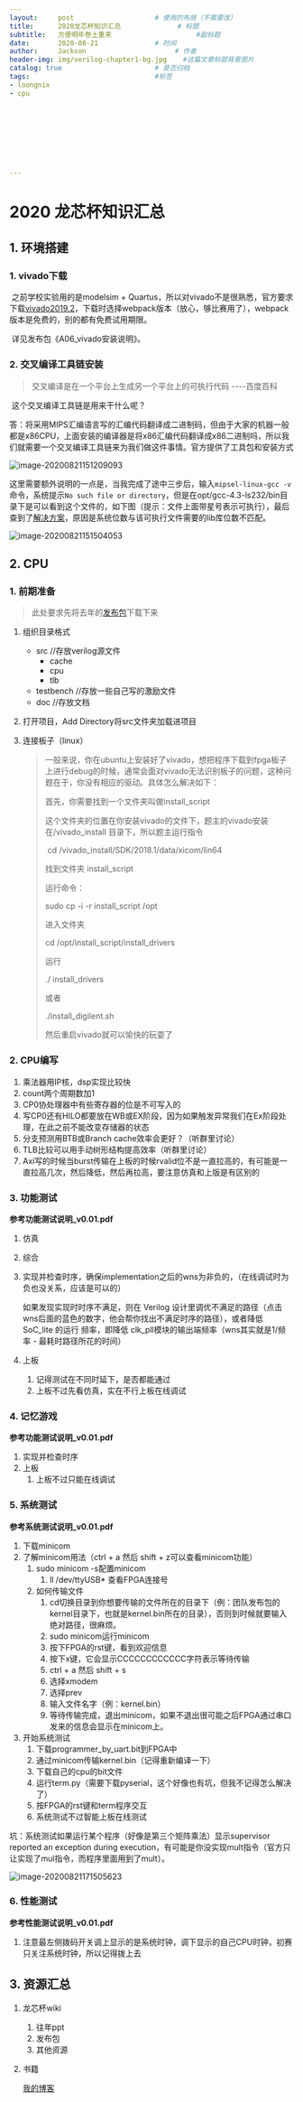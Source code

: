 ```yaml
---
layout:     post                    # 使用的布局（不需要改）
title:      2020龙芯杯知识汇总              # 标题 
subtitle:   方便明年卷土重来					 #副标题
date:       2020-08-21              # 时间
author:     Jackson                      # 作者
header-img: img/verilog-chapter1-bg.jpg    #这篇文章标题背景图片
catalog: true                       # 是否归档
tags:                               #标签
- loongnix
- cpu









---
```


# 2020 龙芯杯知识汇总

## 1. 环境搭建

### 	1. vivado下载

​		之前学校实验用的是modelsim + Quartus，所以对vivado不是很熟悉，官方要求下载[vivado2019.2](https://china.xilinx.com/support/download/index.html/content/xilinx/zh/downloadNav/vivado-design-tools/2019-2.html)，下载时选择webpack版本（放心，够比赛用了），webpack版本是免费的，别的都有免费试用期限。

​		详见发布包《A06_vivado安装说明》。

### 	2. 交叉编译工具链安装

> 交叉编译是在一个平台上生成另一个平台上的可执行代码							----百度百科

​		这个交叉编译工具链是用来干什么呢？

​		答：将采用MIPS汇编语言写的汇编代码翻译成二进制码，但由于大家的机器一般都是x86CPU，上面安装的编译器是将x86汇编代码翻译成x86二进制吗，所以我们就需要一个交叉编译工具链来为我们做这件事情。官方提供了工具包和安装方式

![image-20200821151209093](http://sql.icrystal.top/image-20200821151209093.png)

​		这里需要额外说明的一点是，当我完成了途中三步后，输入```mipsel-linux-gcc -v```命令，系统提示```No such file or directory```，但是在opt/gcc-4.3-ls232/bin目录下是可以看到这个文件的，如下图（提示：文件上面带星号表示可执行），最后查到了[解决方案](https://blog.csdn.net/sun927/article/details/46593129)，原因是系统位数与该可执行文件需要的lib库位数不匹配。

![image-20200821151504053](http://sql.icrystal.top/image-20200821151504053.png)

## 2. CPU

### 1. 前期准备

> 此处要求先将去年的[发布包](http://www.nscscc.org/a/shiyanshebei/2020/0608/65.html)下载下来

1. 组织目录格式
   * src			//存放verilog源文件
     * cache
     * cpu
     * tlb
   * testbench         //存放一些自己写的激励文件
   * doc       //存放文档

2. 打开项目，Add Directory将src文件夹加载进项目

3. 连接板子（linux）

   > 一般来说，你在ubuntu上安装好了vivado，想把程序下载到fpga板子上进行debug的时候，通常会面对vivado无法识别板子的问题，这种问题在于，你没有相应的驱动。具体怎么解决如下：
   >
   > 
   >
   > 首先，你需要找到一个文件夹叫做install_script
   >
   > 
   >
   > 这个文件夹的位置在你安装vivado的文件下，题主的vivado安装在/vivado_install 目录下，所以题主运行指令
   >
   > ​    cd /vivado_install/SDK/2018.1/data/xicom/lin64
   >
   > 找到文件夹 install_script
   >
   > 运行命令：
   >
   > sudo cp -i -r install_script /opt
   >
   > 进入文件夹
   >
   >   cd   /opt/install_script/install_drivers
   >
   > 运行
   >
   > ./ install_drivers
   >
   > 或者
   >
   > ./install_digilent.sh
   >
   >
   > 然后重启vivado就可以愉快的玩耍了

### 2. CPU编写

1. 乘法器用IP核，dsp实现比较快
2. count两个周期数加1
3. CP0协处理器中有些寄存器的位是不可写入的
4. 写CP0还有HILO都要放在WB或EX阶段，因为如果触发异常我们在Ex阶段处理，在此之前不能改变存储器的状态
5. 分支预测用BTB或Branch cache效率会更好？（听群里讨论）
6. TLB比较可以用手动树形结构提高效率（听群里讨论）
7. Axi写的时候当burst传输在上板的时候rvalid位不是一直拉高的，有可能是一直拉高几次，然后降低，然后再拉高，要注意仿真和上版是有区别的

### 3. 功能测试

**参考功能测试说明_v0.01.pdf**

1. 仿真

2. 综合

3. 实现并检查时序，确保implementation之后的wns为非负的，（在线调试时为负也没关系，应该是可以的）

   如果发现实现时时序不满足，则在 Verilog 设计里调优不满足的路径（点击wns后面的蓝色的数字，他会帮你找出不满足时序的路径），或者降低 SoC_lite 的运行 频率，即降低 clk_pll模块的输出端频率（wns其实就是1/频率 - 最耗时路径所花的时间）

4. 上板

   1. 记得测试在不同时延下，是否都能通过
   2. 上板不过先看仿真，实在不行上板在线调试

### 4. 记忆游戏

**参考功能测试说明_v0.01.pdf**

1. 实现并检查时序
2. 上板
   1. 上板不过只能在线调试

### 5. 系统测试

**参考系统测试说明_v0.01.pdf**

1. 下载minicom
2. 了解minicom用法（ctrl + a 然后 shift + z可以查看minicom功能）
   1. sudo minicom -s配置minicom
      1. ll /dev/ttyUSB* 查看FPGA连接号
   2. 如何传输文件
      1. cd切换目录到你想要传输的文件所在的目录下（例：团队发布包的kernel目录下，也就是kernel.bin所在的目录），否则到时候就要输入绝对路径，很麻烦。
      2. sudo minicom运行minicom
      3. 按下FPGA的rst键，看到欢迎信息
      4. 按下x键，它会显示CCCCCCCCCCCC字符表示等待传输
      5. ctrl + a 然后 shift + s
      6. 选择xmodem
      7. 选择prev
      8. 输入文件名字（例：kernel.bin）
      9. 等待传输完成，退出minicom，如果不退出很可能之后FPGA通过串口发来的信息会显示在minicom上。
3. 开始系统测试
   1. 下载programmer_by_uart.bit到FPGA中
   2. 通过minicom传输kernel.bin（记得重新编译一下）
   3. 下载自己的cpu的bit文件
   4. 运行term.py（需要下载pyserial，这个好像也有坑，但我不记得怎么解决了）
   5. 按FPGA的rst键和term程序交互
   6. 系统测试不过智能上板在线测试

坑：系统测试如果运行某个程序（好像是第三个矩阵乘法）显示supervisor reported an exception during execution，有可能是你没实现mult指令（官方只让实现了mul指令，而程序里面用到了mult）。

![image-20200821171505623](http://sql.icrystal.top/image-20200821171505623.png)

### 6. 性能测试

**参考性能测试说明_v0.01.pdf**

1. 注意最左侧拨码开关调上显示的是系统时钟，调下显示的自己CPU时钟，初赛只关注系统时钟，所以记得拨上去

## 3. 资源汇总

1. 龙芯杯wiki

   1. 往年ppt
   2. 发布包
   3. 其他资源

2. 书籍

   [我的博客](https://blog.codefuturesql.top/2020/02/25/计算机相关书籍汇总/)